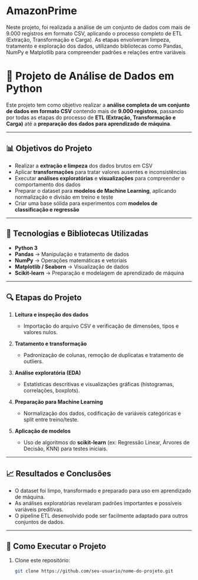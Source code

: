 # AmazonPrime
Neste projeto, foi realizada a análise de um conjunto de dados com mais de 9.000 registros em formato CSV, aplicando o processo completo de ETL (Extração, Transformação e Carga). As etapas envolveram limpeza, tratamento e exploração dos dados, utilizando bibliotecas como Pandas, NumPy e Matplotlib para compreender padrões e relações entre variáveis
# 🧠 Projeto de Análise de Dados em Python

Este projeto tem como objetivo realizar a **análise completa de um conjunto de dados em formato CSV** contendo mais de **9.000 registros**, passando por todas as etapas do processo de **ETL (Extração, Transformação e Carga)** até a **preparação dos dados para aprendizado de máquina**.

---

## 📊 Objetivos do Projeto

- Realizar a **extração e limpeza** dos dados brutos em CSV  
- Aplicar **transformações** para tratar valores ausentes e inconsistências  
- Executar **análises exploratórias** e **visualizações** para compreender o comportamento dos dados  
- Preparar o dataset para **modelos de Machine Learning**, aplicando normalização e divisão em treino e teste  
- Criar uma base sólida para experimentos com **modelos de classificação e regressão**

---

## 🧩 Tecnologias e Bibliotecas Utilizadas

- **Python 3**
- **Pandas** → Manipulação e tratamento de dados  
- **NumPy** → Operações matemáticas e vetoriais  
- **Matplotlib / Seaborn** → Visualização de dados  
- **Scikit-learn** → Preparação e modelagem de aprendizado de máquina  

---

## 🔍 Etapas do Projeto

1. **Leitura e inspeção dos dados**
   - Importação do arquivo CSV e verificação de dimensões, tipos e valores nulos.

2. **Tratamento e transformação**
   - Padronização de colunas, remoção de duplicatas e tratamento de outliers.

3. **Análise exploratória (EDA)**
   - Estatísticas descritivas e visualizações gráficas (histogramas, correlações, boxplots).

4. **Preparação para Machine Learning**
   - Normalização dos dados, codificação de variáveis categóricas e split entre treino/teste.

5. **Aplicação de modelos**
   - Uso de algoritmos do **scikit-learn** (ex: Regressão Linear, Árvores de Decisão, KNN) para testes iniciais.

---

## 📈 Resultados e Conclusões

- O dataset foi limpo, transformado e preparado para uso em aprendizado de máquina.  
- As análises exploratórias revelaram padrões importantes e possíveis variáveis preditivas.  
- O pipeline ETL desenvolvido pode ser facilmente adaptado para outros conjuntos de dados.

---

## 🚀 Como Executar o Projeto

1. Clone este repositório:
   ```bash
   git clone https://github.com/seu-usuario/nome-do-projeto.git
